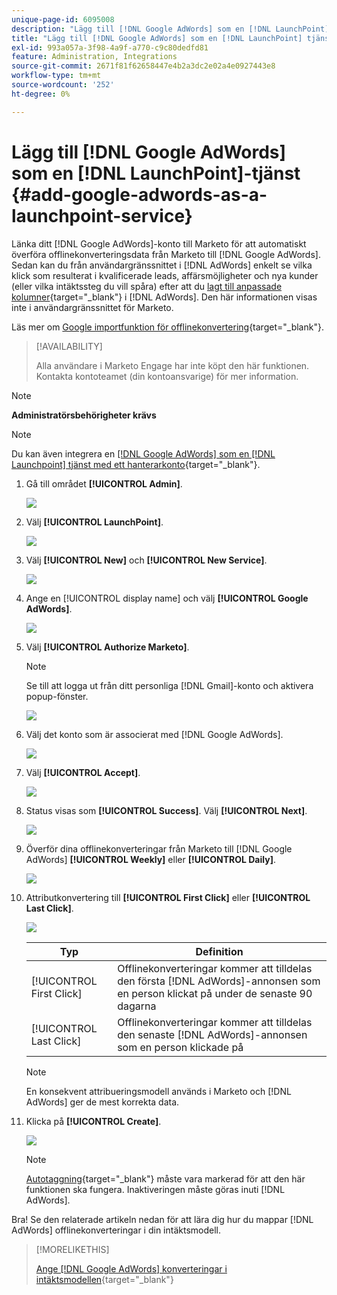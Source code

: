 ```yaml
---
unique-page-id: 6095008
description: "Lägg till [!DNL Google AdWords] som en [!DNL LaunchPoint] tjänst - Marketo Docs - produktdokumentation"
title: "Lägg till [!DNL Google AdWords] som en [!DNL LaunchPoint] tjänst"
exl-id: 993a057a-3f98-4a9f-a770-c9c80dedfd81
feature: Administration, Integrations
source-git-commit: 2671f81f62658447e4b2a3dc2e02a4e0927443e8
workflow-type: tm+mt
source-wordcount: '252'
ht-degree: 0%

---
```


# Lägg till [!DNL Google AdWords] som en [!DNL LaunchPoint]-tjänst {#add-google-adwords-as-a-launchpoint-service}

Länka ditt [!DNL Google AdWords]-konto till Marketo för att automatiskt överföra offlinekonverteringsdata från Marketo till [!DNL Google AdWords]. Sedan kan du från användargränssnittet i [!DNL AdWords] enkelt se vilka klick som resulterat i kvalificerade leads, affärsmöjligheter och nya kunder (eller vilka intäktssteg du vill spåra) efter att du [lagt till anpassade kolumner](https://support.google.com/adwords/answer/3073556){target="_blank"} i [!DNL AdWords]. Den här informationen visas inte i användargränssnittet för Marketo.

Läs mer om [Google importfunktion för offlinekonvertering](https://support.google.com/adwords/answer/2998031?hl=en){target="_blank"}.

>[!AVAILABILITY]
>
>Alla användare i Marketo Engage har inte köpt den här funktionen. Kontakta kontoteamet (din kontoansvarige) för mer information.

>[!NOTE]
>
>**Administratörsbehörigheter krävs**

>[!NOTE]
>
>Du kan även integrera en [[!DNL Google AdWords]  som en [!DNL Launchpoint] tjänst med ett hanterarkonto](/help/marketo/product-docs/administration/additional-integrations/add-google-adwords-as-a-launchpoint-service-with-a-manager-account.md){target="_blank"}.

1. Gå till området **[!UICONTROL Admin]**.

   ![](assets/add-google-adwords-as-a-launchpoint-service-1.png)

1. Välj **[!UICONTROL LaunchPoint]**.

   ![](assets/add-google-adwords-as-a-launchpoint-service-2.png)

1. Välj **[!UICONTROL New]** och **[!UICONTROL New Service]**.

   ![](assets/add-google-adwords-as-a-launchpoint-service-3.png)

1. Ange en [!UICONTROL display name] och välj **[!UICONTROL Google AdWords]**.

   ![](assets/add-google-adwords-as-a-launchpoint-service-4.png)

1. Välj **[!UICONTROL Authorize Marketo]**.

   >[!NOTE]
   >
   >Se till att logga ut från ditt personliga [!DNL Gmail]-konto och aktivera popup-fönster.

   ![](assets/add-google-adwords-as-a-launchpoint-service-5.png)

1. Välj det konto som är associerat med [!DNL Google AdWords].

   ![](assets/add-google-adwords-as-a-launchpoint-service-6.png)

1. Välj **[!UICONTROL Accept]**.

   ![](assets/add-google-adwords-as-a-launchpoint-service-7.png)

1. Status visas som **[!UICONTROL Success]**. Välj **[!UICONTROL Next]**.

   ![](assets/add-google-adwords-as-a-launchpoint-service-8.png)

1. Överför dina offlinekonverteringar från Marketo till [!DNL Google AdWords] **[!UICONTROL Weekly]** eller **[!UICONTROL Daily]**.

   ![](assets/add-google-adwords-as-a-launchpoint-service-9.png)

1. Attributkonvertering till **[!UICONTROL First Click]** eller **[!UICONTROL Last Click]**.

   ![](assets/add-google-adwords-as-a-launchpoint-service-10.png)

   | Typ | Definition |
   |---|---|
   | [!UICONTROL First Click] | Offlinekonverteringar kommer att tilldelas den första [!DNL AdWords]-annonsen som en person klickat på under de senaste 90 dagarna |
   | [!UICONTROL Last Click] | Offlinekonverteringar kommer att tilldelas den senaste [!DNL AdWords]-annonsen som en person klickade på |

   >[!NOTE]
   >
   >En konsekvent attribueringsmodell används i Marketo och [!DNL AdWords] ger de mest korrekta data.

1. Klicka på **[!UICONTROL Create]**.

   ![](assets/add-google-adwords-as-a-launchpoint-service-11.png)

   >[!NOTE]
   >
   >[Autotaggning](https://support.google.com/adwords/answer/1752125?hl=en){target="_blank"} måste vara markerad för att den här funktionen ska fungera. Inaktiveringen måste göras inuti [!DNL AdWords].

Bra! Se den relaterade artikeln nedan för att lära dig hur du mappar [!DNL AdWords] offlinekonverteringar i din intäktsmodell.

>[!MORELIKETHIS]
>
>[Ange [!DNL Google AdWords] konverteringar i intäktsmodellen](/help/marketo/product-docs/reporting/revenue-cycle-analytics/revenue-cycle-models/set-google-adwords-conversions-in-the-revenue-model.md){target="_blank"}

